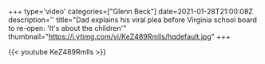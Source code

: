 +++
type='video'
categories=["Glenn Beck"]
date=2021-01-28T21:00:08Z
description=''
title="Dad explains his viral plea before Virginia school board to re-open: 'It's about the children'"
thumbnail="https://i.ytimg.com/vi/KeZ489Rmlls/hqdefault.jpg"
+++

{{< youtube KeZ489Rmlls >}}
